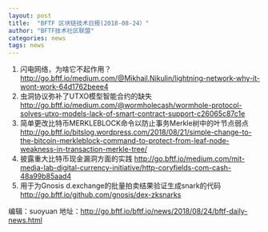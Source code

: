 ```yaml
---
layout: post
title:  "BFTF 区块链技术日报(2018-08-24）"
author: "BFTF技术社区联盟"
categories: news
tags: news
---
```


1. 闪电网络，为啥它不起作用？
<http://go.bftf.io/medium.com/@Mikhail.Nikulin/lightning-network-why-it-wont-work-64d1762beee4>
2. 虫洞协议弥补了UTXO模型智能合约的缺失
<http://go.bftf.io/medium.com/@wormholecash/wormhole-protocol-solves-utxo-models-lack-of-smart-contract-support-c26065c87c1e>
3. 简单更改比特币MERKLEBLOCK命令以防止事务Merkle树中的叶节点弱点
<http://go.bftf.io/bitslog.wordpress.com/2018/08/21/simple-change-to-the-bitcoin-merkleblock-command-to-protect-from-leaf-node-weakness-in-transaction-merkle-tree/>
4. 披露重大比特币现金漏洞方面的实践
<http://go.bftf.io/medium.com/mit-media-lab-digital-currency-initiative/http-coryfields-com-cash-48a99b85aad4>
5. 用于为Gnosis d.exchange的批量拍卖结果验证生成snark的代码
<http://go.bftf.io/github.com/gnosis/dex-zksnarks>

编辑：suoyuan
地址：<http://go.bftf.io/bftf.io/news/2018/08/24/bftf-daily-news.html>
